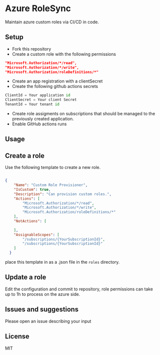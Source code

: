 # Azure RoleSync
Maintain azure custom roles via CI/CD in code.
## Setup
- Fork this repository
- Create a custom role with the following permissions
```json
"Microsoft.Authorization/*/read",
"Microsoft.Authorization/*/write",
"Microsoft.Authorization/roleDefinitions/*"
```
- Create an app registration with a clientSecret
- Create the following github actions secrets
```python
ClientId = Your application id
ClientSecret = Your client Secret
TenantId = Your tenant id
```
- Create role assigments on subscriptions that should be managed to the previously created application.
- Enable GitHub actions runs
## Usage
## Create a role
Use the following template to create a new role.
```json

{
    "Name": "Custom Role Provisioner",
    "IsCustom": true,
    "Description": "Can provision custom roles.",
    "Actions": [
        "Microsoft.Authorization/*/read",
        "Microsoft.Authorization/*/write",
        "Microsoft.Authorization/roleDefinitions/*"
    ],
    "NotActions": [
  
    ],
    "AssignableScopes": [
        "/subscriptions/{YourSubscriptionId}",
        "/subscriptions/{YourSubscriptionId}"
    ]
  }

```
place this template in as a .json file in the ```roles``` directory.
## Update a role
Edit the configuration and commit to repository, role permissions can take up to 1h to process on the azure side.
## Issues and suggestions
Please open an issue describing your input
## License
MIT
